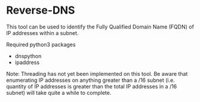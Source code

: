 # Reverse-DNS
This tool can be used to identify the Fully Qualified Domain Name (FQDN) of IP addresses within a subnet. 

Required python3 packages
- dnspython
- ipaddress

Note: Threading has not yet been implemented on this tool. Be aware that enumerating IP addresses on anything greater than 
a /16 subnet (i.e. quantity of IP addresses is greater than the total IP addresses in a /16 subnet) will take quite a 
while to complete.

